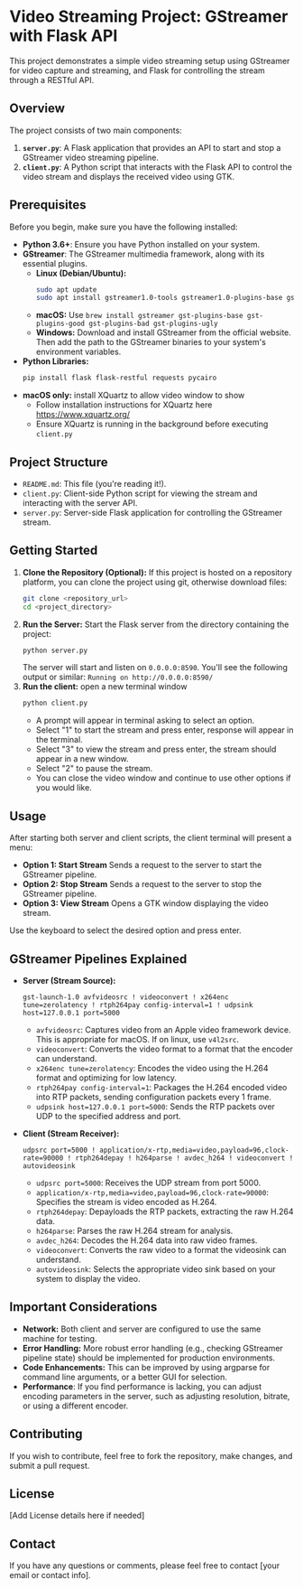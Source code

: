 # Video Streaming Project: GStreamer with Flask API

This project demonstrates a simple video streaming setup using GStreamer for video capture and streaming, and Flask for controlling the stream through a RESTful API.

## Overview

The project consists of two main components:

1.  **`server.py`**: A Flask application that provides an API to start and stop a GStreamer video streaming pipeline.
2.  **`client.py`**: A Python script that interacts with the Flask API to control the video stream and displays the received video using GTK.

## Prerequisites

Before you begin, make sure you have the following installed:

*   **Python 3.6+**:  Ensure you have Python installed on your system.
*   **GStreamer**: The GStreamer multimedia framework, along with its essential plugins.
    *   **Linux (Debian/Ubuntu):**
        ```bash
        sudo apt update
        sudo apt install gstreamer1.0-tools gstreamer1.0-plugins-base gstreamer1.0-plugins-good gstreamer1.0-plugins-bad gstreamer1.0-plugins-ugly python3-gi python3-gst-1.0
        ```
    *   **macOS:** Use `brew install gstreamer gst-plugins-base gst-plugins-good gst-plugins-bad gst-plugins-ugly`
    *   **Windows:** Download and install GStreamer from the official website. Then add the path to the GStreamer binaries to your system's environment variables.
*   **Python Libraries:**
    ```bash
    pip install flask flask-restful requests pycairo
    ```
* **macOS only:** install XQuartz to allow video window to show
    * Follow installation instructions for XQuartz here https://www.xquartz.org/
    * Ensure XQuartz is running in the background before executing `client.py`

## Project Structure

*   `README.md`: This file (you're reading it!).
*   `client.py`: Client-side Python script for viewing the stream and interacting with the server API.
*   `server.py`: Server-side Flask application for controlling the GStreamer stream.

## Getting Started

1.  **Clone the Repository (Optional):** If this project is hosted on a repository platform, you can clone the project using git, otherwise download files:
    ```bash
    git clone <repository_url>
    cd <project_directory>
    ```
2.  **Run the Server:** Start the Flask server from the directory containing the project:
    ```bash
    python server.py
    ```
    The server will start and listen on `0.0.0.0:8590`. You'll see the following output or similar: `Running on http://0.0.0.0:8590/`
3. **Run the client:** open a new terminal window
    ```bash
    python client.py
    ```
   *   A prompt will appear in terminal asking to select an option.
   *   Select "1" to start the stream and press enter, response will appear in the terminal.
   *   Select "3" to view the stream and press enter, the stream should appear in a new window.
   *   Select "2" to pause the stream.
   *   You can close the video window and continue to use other options if you would like.

## Usage

After starting both server and client scripts, the client terminal will present a menu:

*   **Option 1: Start Stream** Sends a request to the server to start the GStreamer pipeline.
*   **Option 2: Stop Stream** Sends a request to the server to stop the GStreamer pipeline.
*   **Option 3: View Stream** Opens a GTK window displaying the video stream.

Use the keyboard to select the desired option and press enter.

## GStreamer Pipelines Explained

*   **Server (Stream Source):**
    ```
    gst-launch-1.0 avfvideosrc ! videoconvert ! x264enc tune=zerolatency ! rtph264pay config-interval=1 ! udpsink host=127.0.0.1 port=5000
    ```
    *   `avfvideosrc`: Captures video from an Apple video framework device. This is appropriate for macOS. If on linux, use `v4l2src`.
    *   `videoconvert`: Converts the video format to a format that the encoder can understand.
    *  `x264enc tune=zerolatency`: Encodes the video using the H.264 format and optimizing for low latency.
    *   `rtph264pay config-interval=1`: Packages the H.264 encoded video into RTP packets, sending configuration packets every 1 frame.
    *   `udpsink host=127.0.0.1 port=5000`: Sends the RTP packets over UDP to the specified address and port.
*   **Client (Stream Receiver):**

    ```
    udpsrc port=5000 ! application/x-rtp,media=video,payload=96,clock-rate=90000 ! rtph264depay ! h264parse ! avdec_h264 ! videoconvert ! autovideosink
    ```

    *   `udpsrc port=5000`: Receives the UDP stream from port 5000.
    *  `application/x-rtp,media=video,payload=96,clock-rate=90000`: Specifies the stream is video encoded as H.264.
    *   `rtph264depay`: Depayloads the RTP packets, extracting the raw H.264 data.
    *   `h264parse`: Parses the raw H.264 stream for analysis.
    *   `avdec_h264`: Decodes the H.264 data into raw video frames.
    *   `videoconvert`: Converts the raw video to a format the videosink can understand.
    *   `autovideosink`: Selects the appropriate video sink based on your system to display the video.

## Important Considerations

*   **Network:**  Both client and server are configured to use the same machine for testing.
*   **Error Handling:**  More robust error handling (e.g., checking GStreamer pipeline state) should be implemented for production environments.
*   **Code Enhancements:** This can be improved by using argparse for command line arguments, or a better GUI for selection.
* **Performance**: If you find performance is lacking, you can adjust encoding parameters in the server, such as adjusting resolution, bitrate, or using a different encoder.

## Contributing

If you wish to contribute, feel free to fork the repository, make changes, and submit a pull request.

## License

[Add License details here if needed]

## Contact

If you have any questions or comments, please feel free to contact [your email or contact info].
